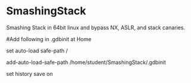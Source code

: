 # SmashingStack
Smashing Stack in 64bit linux and bypass NX, ASLR, and stack canaries. 

#Add following in .gdbinit at Home

set auto-load safe-path /

add-auto-load-safe-path /home/student/SmashingStack/.gdbinit

set history save on

